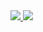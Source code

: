 <a href="https://github.com/Qurre-Team/Qurre-sl">
  <img src="https://github-readme-stats.vercel.app/api?username=I-Tsukuyomi-I&show_icons=true&count_private=true&theme=prussian" />
</a>
<a href="https://github.com/I-Tsukuyomi-I/BetterScp079">
  <img src="https://github-readme-stats.vercel.app/api/top-langs/?username=I-Tsukuyomi-I&langs_count=4&count_private=true&layout=compact&theme=prussian" />
</a>
